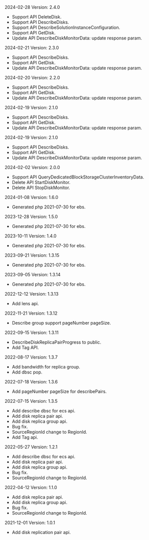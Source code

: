 2024-02-28 Version: 2.4.0
- Support API DeleteDisk.
- Support API DescribeDisks.
- Support API DescribeSolutionInstanceConfiguration.
- Support API GetDisk.
- Update API DescribeDiskMonitorData: update response param.


2024-02-21 Version: 2.3.0
- Support API DescribeDisks.
- Support API GetDisk.
- Update API DescribeDiskMonitorData: update response param.


2024-02-20 Version: 2.2.0
- Support API DescribeDisks.
- Support API GetDisk.
- Update API DescribeDiskMonitorData: update response param.


2024-02-19 Version: 2.1.0
- Support API DescribeDisks.
- Support API GetDisk.
- Update API DescribeDiskMonitorData: update response param.


2024-02-19 Version: 2.1.0
- Support API DescribeDisks.
- Support API GetDisk.
- Update API DescribeDiskMonitorData: update response param.


2024-02-02 Version: 2.0.0
- Support API QueryDedicatedBlockStorageClusterInventoryData.
- Delete API StartDiskMonitor.
- Delete API StopDiskMonitor.


2024-01-08 Version: 1.6.0
- Generated php 2021-07-30 for ebs.

2023-12-28 Version: 1.5.0
- Generated php 2021-07-30 for ebs.

2023-10-11 Version: 1.4.0
- Generated php 2021-07-30 for ebs.

2023-09-21 Version: 1.3.15
- Generated php 2021-07-30 for ebs.

2023-09-05 Version: 1.3.14
- Generated php 2021-07-30 for ebs.

2022-12-12 Version: 1.3.13
- Add lens api.

2022-11-21 Version: 1.3.12
- Describe group support pageNumber pageSize.

2022-09-15 Version: 1.3.11
- DescribeDiskReplicaPairProgress to public.
- Add Tag API.

2022-08-17 Version: 1.3.7
- Add bandwidth for replica group.
- Add dbsc pop.

2022-07-18 Version: 1.3.6
- Add pageNumber pageSize for describePairs.

2022-07-15 Version: 1.3.5
- Add describe dbsc for ecs api.
- Add disk replica pair api.
- Add disk replica group api.
- Bug fix.
- SourceRegionId change to RegionId.
- Add Tag api.

2022-05-27 Version: 1.2.1
- Add describe dbsc for ecs api.
- Add disk replica pair api.
- Add disk replica group api.
- Bug fix.
- SourceRegionId change to RegionId.

2022-04-12 Version: 1.1.0
- Add disk replica pair api.
- Add disk replica group api.
- Bug fix.
- SourceRegionId change to RegionId.

2021-12-01 Version: 1.0.1
- Add disk replication pair api.

